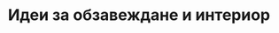 ---
layout: blogindex
refenceOthers: true
rel: '/home'
title: 'Идеи за обзавеждане и интериор'
description: 'Блогът на Ачерно за интериор и обазавеждане. Хиляди идеи за интериорен дизайн, мебели и интересни интериорни решения.'
paging: 'интериор'
web:
  title: '(Официален сайт) [на Ачерно]'
  description: 'Ние обхващаме всичко свързано с един интериорен дизайн от проекта до неговата реализация.'
  domains: 
    - 
      name: 'acherno.bg'
      geoip: 'bg'
youtube:
  title: '(Гледайте канала ни) [в YouTube.com]'
  description: 'Тук ще може да откриете видео материали, свързани с интериорния дизайн и обзавеждане.'
  url: 'http://youtube.com/acherno'
facebook:
  title: '(Станете ни приятели) [в Facebook.com]'
  description: 'Pазгледайте снимки от международни изложения, коментирайте нашитe проекти или следeте за нови.'
  url: 'http://www.facebook.com/acherno.interior.design'
copyright:
  acherno: '(Ачерно) ЕООД © 2007-2015|(Всички права запазени)'
  almero: 
    title: '(Дигитален Маркетинг) и|(Бизнес) развитие'
    url: http://almero.bg
---